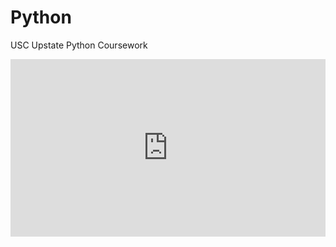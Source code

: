 # Python
USC Upstate Python Coursework
<div style="position: relative; padding-bottom: 56.25%; height: 0;"><iframe src="https://www.loom.com/embed/3362d4b52c0f44018facc7ac165e450a" frameborder="0" webkitallowfullscreen mozallowfullscreen allowfullscreen style="position: absolute; top: 0; left: 0; width: 100%; height: 100%;"></iframe></div>

